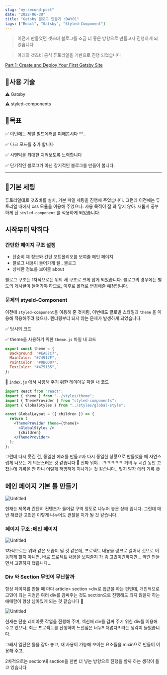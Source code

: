```yaml
---
slug: "my-second-post"
date: "2022-06-30"
title: "Gatsby 블로그 만들기 :DAY01"
tags: ["React", "Gatsby", "Styled-Component"]
---
```


> 이전에 만들었던 갯츠비 블로그를 조금 더 좋은 방향으로 만들고자 진행하게 되었습니다

> 아래의 갯츠비 공식 튜토리얼을 기반으로 진행 되었습니다

[Part 1: Create and Deploy Your First Gatsby Site](https://www.gatsbyjs.com/docs/tutorial/part-1/)

## 🌟사용 기술

⚠️ Gatsby

⚠️ styled-components

## 🌟목표

✅ 이번에는 제발 빌드에러를 피해봅시다 ^^…

✅ 다크 모드를 추가 합니다

✅ 시멘틱을 최대한 지켜보도록 노력합니다

✅ 단기적인 블로그가 아닌 장기적인 블로그를 만들어 봅니다.

---

## 🌟기본 세팅

튜토리얼대로 갯츠비를 설치, 기본 파일 세팅을 진행해 주었습니다. 그런데 이전에는 튜토리얼 내에서 css 모듈을 이용해 주었으나. 사용 목적이 잘 와 닿지 않아. 새롭게 공부하게 된 `styled-component` 를 적용하게 되었습니다.

## 시작부터 막히다

### 간단한 페이지 구조 설정

- 단순히 제 정보와 간단 포트폴리오를 보여줄 메인 페이지
- 블로그 내용이 들어가게 될 , 블로그
- 상세한 정보를 보여줄 about

블로그 구조는 1차적으로는 위의 세 구조로 크게 잡게 되었습니다. 블로그의 경우에는 별도의 게시글이 들어가야 하므로, 이후로 폴더로 변경해줄 예정입니다.

### 문제의 styeld-Component

이전에 `styled-component`을 이용해 준 것처럼, 이번에도 글로벌 스타일과 `theme` 을 이용해 적용해주려 했으나. 렌더링부터 되지 않는 문제가 발생하게 되었습니다.

✅ 당시의 코드

✅ theme을 사용하기 위한 `theme.js` 파일 내 코드

```jsx
export const theme = {
  Background: "#EAE7C7",
  MainColor: "#74917F",
  PointColor: "#0B0D07",
  TextColor: "#475135",
};
```

🌱 `index.js` 에서 사용해 주기 위한 레이아웃 파일 내 코드

```jsx
import React from "react";
import { theme } from "../styles/theme";
import { ThemeProvider } from "styled-components";
import { GlobalStyles } from "../styles/global-style";

const GlobalLayout = ({ children }) => {
  return (
    <ThemeProvider theme={theme}>
      <GlobalStyles />
      {children}
    </ThemeProvider>
  );
};
```

그런데 다시 웃긴 건, 동일한 에러를 만들고자 다시 동일한 상황으로 만들었을 때 자연스럽게 나오는 게 의문스러운 것 같습니다 🤔 진짜 뭐야 …ㅋㅋㅋㅋㅋ 거의 두 시간 동안 고쳤는데 기록을 안 하니 이렇게 허망하게 지나가는 것 같습니다.. 잊지 말자 에러 기록 😉

## 메인 페이지 기본 틀 만들기

![Untitled](https://s3-us-west-2.amazonaws.com/secure.notion-static.com/38cc0985-5066-47dd-a639-9787fbdca555/Untitled.png)

현재는 제목과 간단히 컨텐츠가 들어갈 구역 정도로 나누어 놓은 상태 입니다. 그런데 매번 해왔던 고민은 이렇게 나누어도 괜찮을 지가 될 것 같습니다.

### 페이지 구조 :메인 페이지

![Untitled](https://s3-us-west-2.amazonaws.com/secure.notion-static.com/73eaa3d1-ae80-4615-8790-9b757428c874/Untitled.png)

1차적으로는 위와 같은 모습이 될 것 같은데, 프로젝트 내용을 링크로 걸어서 깃으로 이동하게 할지 아니면, 바로 프로젝트 내용을 보여줄지 가 좀 고민이긴하지만… 약간 만들면서 고민하지 했읍니다…

### Div 와 Section 무엇이 무난할까

항상 페이지를 만들 때 마다 article> section >div로 접근을 하는 편인데, 개인적으로 고민이 되는 지점은 여러 div를 감싸주는 것도 section으로 진행해도 되지 않을까 하는 애매함이 항상 남아있게 되는 것 같습니다 🤔

![Untitled](https://s3-us-west-2.amazonaws.com/secure.notion-static.com/eba33de8-2fa3-4132-af6d-80abd1918b84/Untitled.png)

현재는 단순 레이아웃 작업을 진행해 주며, 섹션에 div를 감싸 주기 위한 div를 이용해 주고 있으나, 최근 프로젝트를 진행하며 느낀점은 너무!! 더럽다!! 라는 생각이 들었습니다.

그래서 일단은 틀을 잡아 놓고, 재 사용이 가능해 보이는 요소들을 mixin으로 만들어 이용해 주고,

2차적으로는 section내 section을 한번 더 넣는 방향으로 진행을 할까 하는 생각이 들고 있습니다
